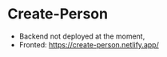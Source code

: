# Create-Person
- Backend not deployed at the moment,
- Fronted: https://create-person.netlify.app/
